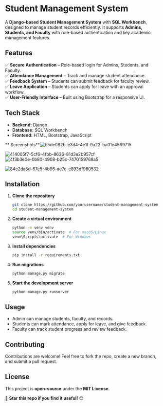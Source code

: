 # **Student Management System**  

A **Django-based Student Management System** with **SQL Workbench**, designed to manage student records efficiently. It supports **Admins, Students, and Faculty** with role-based authentication and key academic management features.  

## **Features**  
✅ **Secure Authentication** – Role-based login for Admins, Students, and Faculty.  
✅ **Attendance Management** – Track and manage student attendance.  
✅ **Feedback System** – Students can submit feedback for faculty review.  
✅ **Leave Application** – Students can apply for leave with an approval workflow.  
✅ **User-Friendly Interface** – Built using Bootstrap for a responsive UI.  

## **Tech Stack**  
- **Backend:** Django  
- **Database:** SQL Workbench  
- **Frontend:** HTML, Bootstrap, JavaScript

 ** Screenshots**![b5de082b-e3d4-4e1f-9a22-ba01e4569715](https://github.com/user-attachments/assets/6c073ff1-6dad-4bfa-a2a0-6458b846e82e)

 ![414005f7-5cf6-4fbb-8636-81d3e2b957cf](https://github.com/user-attachments/assets/0383c8b3-95f3-4a5c-a368-e8d4b9e0a1b7)
![4f3b3e0e-0b80-4908-b25c-7470159768a5](https://github.com/user-attachments/assets/a0c4a7d0-46a7-4a14-ae6c-ece904150f63)

 ![84e2da5d-67e5-4b96-ae7c-e893df980532](https://github.com/user-attachments/assets/882bac8c-9904-44bd-9128-ffb00f1de0fa)


## **Installation**  

1. **Clone the repository**  
   ```bash
   git clone https://github.com/yourusername/student-management-system.git
   cd student-management-system
   ```  

2. **Create a virtual environment**  
   ```bash
   python -m venv venv  
   source venv/bin/activate  # For macOS/Linux  
   venv\Scripts\activate  # For Windows  
   ```  

3. **Install dependencies**  
   ```bash
   pip install -r requirements.txt
   ```  

4. **Run migrations**  
   ```bash
   python manage.py migrate
   ```  

5. **Start the development server**  
   ```bash
   python manage.py runserver
   ```  

## **Usage**  
- Admin can manage students, faculty, and records.  
- Students can mark attendance, apply for leave, and give feedback.  
- Faculty can track student progress and review feedback.  

## **Contributing**  
Contributions are welcome! Feel free to fork the repo, create a new branch, and submit a pull request.  

## **License**  
This project is **open-source** under the **MIT License**.  

🚀 **Star this repo if you find it useful!** 😊  

